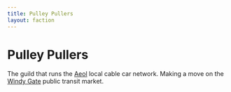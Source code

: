 ```yaml
---
title: Pulley Pullers
layout: faction
---
```


# Pulley Pullers
The guild that runs the [Aeol](/FATE_in_the_BAWG/locations/Aeol.html) local cable car network. Making a move on the [Windy Gate](/FATE_in_the_BAWG/locations/Windy_Gate.html) public transit market.